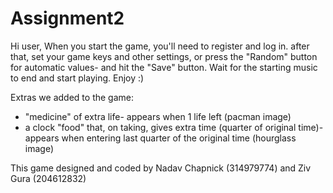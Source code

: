 # Assignment2

Hi user,
When you start the game, you'll need to register and log in.
after that, set your game keys and other settings, or press the "Random" button for automatic values- and hit the "Save" button.
Wait for the starting music to end and start playing.
Enjoy :)


Extras we added to the game:
- "medicine" of extra life- appears when 1 life left (pacman image)
- a clock "food" that, on taking, gives extra time (quarter of original time)- appears when entering last quarter of the original time (hourglass image) 


This game designed and coded by Nadav Chapnick (314979774) and Ziv Gura (204612832)
